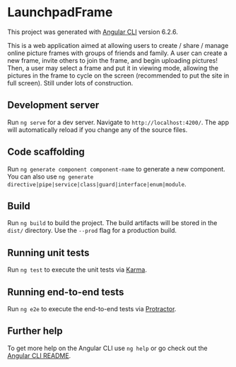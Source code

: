 # LaunchpadFrame

This project was generated with [Angular CLI](https://github.com/angular/angular-cli) version 6.2.6.

This is a web application aimed at allowing users to create / share / manage online picture frames with groups of friends and family. A user can create a new frame, invite others to join the frame, and begin uploading pictures! Then, a user may select a frame and put it in viewing mode, allowing the pictures in the frame to cycle on the screen (recommended to put the site in full screen). Still under lots of construction.

## Development server

Run `ng serve` for a dev server. Navigate to `http://localhost:4200/`. The app will automatically reload if you change any of the source files.

## Code scaffolding

Run `ng generate component component-name` to generate a new component. You can also use `ng generate directive|pipe|service|class|guard|interface|enum|module`.

## Build

Run `ng build` to build the project. The build artifacts will be stored in the `dist/` directory. Use the `--prod` flag for a production build.

## Running unit tests

Run `ng test` to execute the unit tests via [Karma](https://karma-runner.github.io).

## Running end-to-end tests

Run `ng e2e` to execute the end-to-end tests via [Protractor](http://www.protractortest.org/).

## Further help

To get more help on the Angular CLI use `ng help` or go check out the [Angular CLI README](https://github.com/angular/angular-cli/blob/master/README.md).
